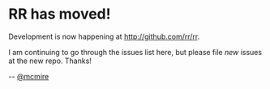 # RR has moved!

Development is now happening at <http://github.com/rr/rr>.

I am continuing to go through the issues list here, but please file *new* issues
at the new repo. Thanks!

-- [@mcmire](http://github.com/mcmire)
